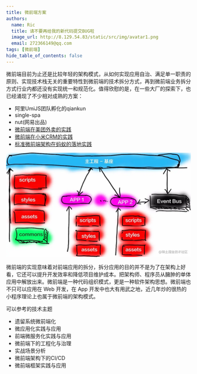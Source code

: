 ```yaml
---
title: 微前端方案
authors:
  name: Ric
  title: 请不要再给我的新代码提交BUG啦
  image_url: http://8.129.54.83/static/src/img/avatar1.png
  email: 272366149@qq.com
tags: [微前端]
hide_table_of_contents: false
---
```


<!--truncate-->

微前端目前为止还是比较年轻的架构模式，从如何实现应用自治、满足单一职责的原则、实现技术栈无关的重要特性到微前端的技术拆分方式，再到微前端业务拆分方式行业内都还没有实现统一和规范化。值得欣慰的是，在一些大厂的探索下，也已经涌现了不少相对成熟的方案：

- 阿里UmiJS团队孵化的qiankun
- single-spa
- nut(网易出品)
- [微前端在美团外卖的实践](https://tech.meituan.com/2020/02/27/meituan-waimai-micro-frontends-practice.html)
- [微前端在小米CRM的实践](https://xiaomi-info.github.io/2020/04/14/fe-microfrontends-practice/)
- [标准微前端架构在蚂蚁的落地实践](https://developer.aliyun.com/article/742576)

![2.jpg](./assets/2.jpg)  

微前端的实现意味着对前端应用的拆分，拆分应用的目的并不是为了在架构上好看，它还可以提升开发效率和降低项目维护成本。把架构师、程序员从臃肿的单体应用中解放出来。微前端是一种代码组织模式，更是一种软件架构思想。微前端也不只可以应用在 Web 开发，在 App 开发中也大有用武之地，近几年炒的很热的小程序理论上也属于微前端的架构模式。

可以参考的技术主题

- 遗留系统微前端化
- 微应用化实践与应用
- 前端微服务化实践与应用
- 微前端下的工程化与治理
- 实战场景分析
- 微前端架构下的CI/CD
- 微前端框架实践与应用


